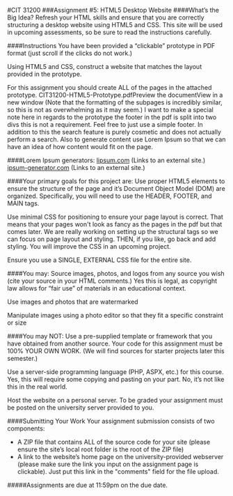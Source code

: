 #CIT 31200
###Assignment #5: HTML5 Desktop Website
####What’s the Big Idea?
Refresh your HTML skills and ensure that you are correctly structuring a desktop website using HTML5 and CSS.  This site will be used in upcoming assessments, so be sure to read the instructions carefully.

####Instructions
You have been provided a “clickable” prototype in PDF format (just scroll if the clicks do not work.)  

Using HTML5 and CSS, construct a website that matches the layout provided in the prototype.

For this assignment you should create ALL of the pages in the attached prototype. CIT31200-HTML5-Prototype.pdfPreview the documentView in a new window (Note that the formatting of the subpages is incredibly similar, so this is not as overwhelming as it may seem.) I want to make a special note here in regards to the prototype the footer in the pdf is split into two divs this is not a requirement. Feel free to just use a simple footer. In addition to this the search feature is purely cosmetic and does not actually perform a search. Also to generate content use Lorem Ipsum so that we can have an idea of how content would fit on the page.

####Lorem Ipsum generators:
[lipsum.com](http://lipsum.com/) (Links to an external site.)
[ipsum-generator.com](http://ipsum-generator.com/) (Links to an external site.)

####Your primary goals for this project are:
Use proper HTML5 elements to ensure the structure of the page and it’s Document Object Model (DOM) are organized.  Specifically, you will need to use the HEADER, FOOTER, and MAIN tags.

Use minimal CSS for positioning to ensure your page layout is correct.  That means that your pages won't look as fancy as the pages in the pdf but that comes later. We are really working on setting up the structural tags so we can focus on page layout and styling. THEN, if you like, go back and add styling.  You will improve the CSS in an upcoming project.

Ensure you use a SINGLE, EXTERNAL CSS file for the entire site. 

####You may:
Source images, photos, and logos from any source you wish (cite your source in your HTML comments.)  Yes this is legal, as copyright law allows for “fair use” of materials in an educational context.

Use images and photos that are watermarked

Manipulate images using a photo editor so that they fit a specific constraint or size

####You may NOT:
Use a pre-supplied template or framework that you have obtained from another source.  Your code for this assignment must be 100% YOUR OWN WORK.  (We will find sources for starter projects later this semester.)

Use a server-side programming language (PHP, ASPX, etc.) for this course.  Yes, this will require some copying and pasting on your part.  No, it’s not like this in the real world.

Host the website on a personal server.  To be graded your assignment must be posted on the university server provided to you.

####Submitting Your Work
Your assignment submission consists of two components:
* A ZIP file that contains ALL of the source code for your site (please ensure the site’s local root folder is the root of the ZIP file)
* A link to the website’s home page on the university-provided webserver (please make sure the link you input on the assignment page is clickable). Just put this link in the "comments" field for the file upload.

#####Assignments are due at 11:59pm on the due date.
